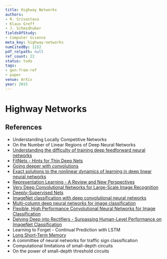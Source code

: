 ```yaml
---
title: Highway Networks
authors:
- R. Srivastava
- Klaus Greff
- J. Schmidhuber
fieldsOfStudy:
- Computer Science
meta_key: highway-networks
numCitedBy: 1152
pdf_relpath: null
ref_count: 22
status: todo
tags:
- gen-from-ref
- paper
venue: ArXiv
year: 2015
---
```


# Highway Networks

## References

- Understanding Locally Competitive Networks
- On the Number of Linear Regions of Deep Neural Networks
- [Understanding the difficulty of training deep feedforward neural networks](./understanding-the-difficulty-of-training-deep-feedforward-neural-networks.md)
- [FitNets - Hints for Thin Deep Nets](./fitnets-hints-for-thin-deep-nets.md)
- [Going deeper with convolutions](./going-deeper-with-convolutions.md)
- [Exact solutions to the nonlinear dynamics of learning in deep linear neural networks](./exact-solutions-to-the-nonlinear-dynamics-of-learning-in-deep-linear-neural-networks.md)
- [Representation Learning - A Review and New Perspectives](./representation-learning-a-review-and-new-perspectives.md)
- [Very Deep Convolutional Networks for Large-Scale Image Recognition](./very-deep-convolutional-networks-for-large-scale-image-recognition.md)
- [Deeply-Supervised Nets](./deeply-supervised-nets.md)
- [ImageNet classification with deep convolutional neural networks](./imagenet-classification-with-deep-convolutional-neural-networks.md)
- [Multi-column deep neural networks for image classification](./multi-column-deep-neural-networks-for-image-classification.md)
- [Flexible, High Performance Convolutional Neural Networks for Image Classification](./flexible-high-performance-convolutional-neural-networks-for-image-classification.md)
- [Delving Deep into Rectifiers - Surpassing Human-Level Performance on ImageNet Classification](./delving-deep-into-rectifiers-surpassing-human-level-performance-on-imagenet-classification.md)
- Learning to Forget - Continual Prediction with LSTM
- [Long Short-Term Memory](./long-short-term-memory.md)
- A committee of neural networks for traffic sign classification
- Computational limitations of small-depth circuits
- On the power of small-depth threshold circuits
